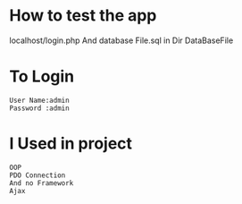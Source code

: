 # How to test the app
localhost/login.php
And database File.sql in Dir DataBaseFile

# To Login
```
User Name:admin
Password :admin
```

# I Used in project 
```
OOP
PDO Connection
And no Framework
Ajax
```
